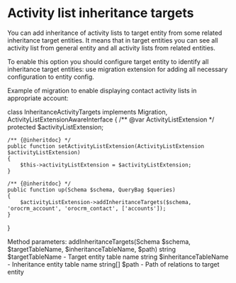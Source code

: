 Activity list inheritance targets
=================================

You can add inheritance of activity lists to target entity from some related inheritance target entities. 
It means that in target entities you can see all activity list from general entity and all activity lists
from related entities.

To enable this option you should configure target entity to identify all inheritance 
target entities: use migration extension for adding all necessary configuration to entity config.

Example of migration to enable displaying contact activity lists in appropriate account:

class InheritanceActivityTargets implements Migration, ActivityListExtensionAwareInterface
{
    /** @var ActivityListExtension */
    protected $activityListExtension;

    /** {@inheritdoc} */
    public function setActivityListExtension(ActivityListExtension $activityListExtension)
    {
        $this->activityListExtension = $activityListExtension;
    }

    /** {@inheritdoc} */
    public function up(Schema $schema, QueryBag $queries)
    {
        $activityListExtension->addInheritanceTargets($schema, 'orocrm_account', 'orocrm_contact', ['accounts']);
    }
}

Method parameters:
addInheritanceTargets(Schema $schema, $targetTableName, $inheritanceTableName, $path)
string $targetTableName - Target entity table name
string $inheritanceTableName - Inheritance entity table name
string[] $path - Path of relations to target entity
